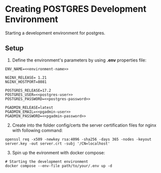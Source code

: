 # Creating POSTGRES Development Environment

Starting a development environment for postgres.

## Setup
1) Define the environment's parameters by using __.env__ properties file:
```
ENV_NAME=<<environment-name>>

NGINX_RELEASE= 1.21
NGINX_HOSTPORT=8081

POSTGRES_RELEASE=17.2
POSTGRES_USER=<<postgres-user>>
POSTGRES_PASSWORD=<<postgres-password>>

PGADMIN_RELEASE=latest
PGADMIN_EMAIL=<<pgadmin-user>>
PGADMIN_PASSWORD=<<pgadmin-password>>
```

2) Create into the folder config/certs the server certification files for nginx with following command:
```shell
openssl req -x509 -newkey rsa:4096 -sha256 -days 365 -nodes -keyout server.key -out server.crt -subj '/CN=localhost'
```

3) Spin up the evironment with docker compose:

```shell
# Starting the development environment
docker compose --env-file path/to/your/.env up -d 
```